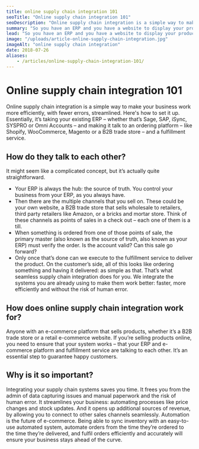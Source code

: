 ```yaml
---
title: online supply chain integration 101
seoTitle: "Online supply chain integration 101"
seoDescription: "Online supply chain integration is a simple way to make your business work more efficiently, with fewer errors, streamlined. Here's how to set it up."
summary: "So you have an ERP and you have a website to display your products… But something is missing. That something is online supply chain integration. Here’s the what, who and why."
lead: "So you have an ERP and you have a website to display your products… But something is missing. That something is online supply chain integration: a simple way to make your business work more efficiently, with fewer errors, streamlined."
image: "/uploads/article-online-supply-chain-integration.jpg"
imageAlt: "online supply chain integration"
date: 2018-07-26
aliases:
    - /articles/online-supply-chain-integration-101/
---
```


# Online supply chain integration 101

Online supply chain integration is a simple way to make your business work more efficiently, with fewer errors, streamlined. Here's how to set it up.
Essentially, it’s taking your existing ERP – whether that’s Sage, SAP, iSync, SYSPRO or Omni Accounts – and making it talk to an ordering platform – like Shopify, WooCommerce, Magento or a B2B trade store – and a fulfillment service.

## How do they talk to each other?

It might seem like a complicated concept, but it’s actually quite straightforward.
- Your ERP is always the hub: the source of truth. You control your business from your ERP, as you always have.
- Then there are the multiple channels that you sell on. These could be your own website, a B2B trade store that sells wholesale to retailers, third party retailers like Amazon, or a bricks and mortar store. Think of these channels as points of sales in a check out – each one of them is a till.
- When something is ordered from one of those points of sale, the primary master (also known as the source of truth, also known as your ERP) must verify the order. Is the account valid? Can this sale go forward?
- Only once that’s done can we execute to the fulfillment service to deliver the product.
On the customer’s side, all of this looks like ordering something and having it delivered: as simple as that. That’s what seamless supply chain integration does for you. We integrate the systems you are already using to make them work better: faster, more efficiently and without the risk of human error.

## How does online supply chain integration work for?

Anyone with an e-commerce platform that sells products, whether it’s a B2B trade store or a retail e-commerce website. If you’re selling products online, you need to ensure that your system works – that your ERP and e-commerce platform and fulfillment service are talking to each other. It’s an essential step to guarantee happy customers.

## Why is it so important?

Integrating your supply chain systems saves you time. It frees you from the admin of data capturing issues and manual paperwork and the risk of human error. It streamlines your business: automating processes like price changes and stock updates. And it opens up additional sources of revenue, by allowing you to connect to other sales channels seamlessly. Automation is the future of e-commerce. Being able to sync inventory with an easy-to-use automated system, automate orders from the time they’re ordered to the time they’re delivered, and fulfil orders efficiently and accurately will ensure your business stays ahead of the curve.
